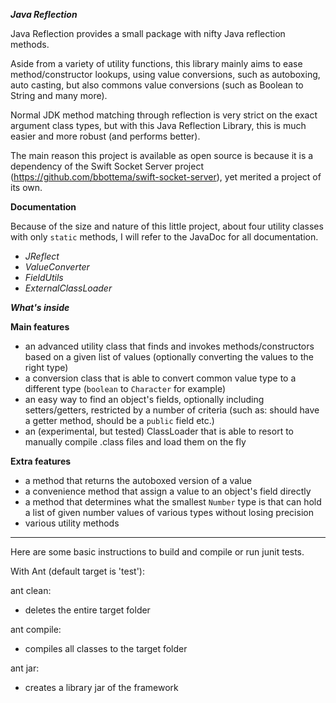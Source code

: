 ***Java Reflection***

Java Reflection provides a small package with nifty Java reflection methods.

Aside from a variety of utility functions, this library mainly aims to ease method/constructor lookups, using value conversions, such as autoboxing, auto casting, but also commons value conversions (such as Boolean to String and many more).

Normal JDK method matching through reflection is very strict on the exact argument class types, but with this Java Reflection Library, this is much easier and more robust (and performs better).

The main reason this project is available as open source is because it is a dependency of the Swift Socket Server project (https://github.com/bbottema/swift-socket-server), yet merited a project of its own.

**Documentation**

Because of the size and nature of this little project, about four utility classes with only `static` methods, I will refer to the JavaDoc for all documentation.

* *JReflect*
* *ValueConverter*
* *FieldUtils*
* *ExternalClassLoader*

***What's inside***

**Main features**

  * an advanced utility class that finds and invokes methods/constructors based on a given list of values (optionally converting the values to the right type)
  * a conversion class that is able to convert common value type to a different type (`boolean` to `Character` for example)
  * an easy way to find an object's fields, optionally including setters/getters, restricted by a number of criteria (such as: should have a getter method, should be a `public` field etc.)
  * an (experimental, but tested) ClassLoader that is able to resort to manually compile .class files and load them on the fly

**Extra features**

  * a method that returns the autoboxed version of a value
  * a convenience method that assign a value to an object's field directly
  * a method that determines what the smallest `Number` type is that can hold a list of given number values of various types without losing precision
  * various utility methods

---

Here are some basic instructions to build and compile or run junit tests.

With Ant (default target is 'test'):

ant clean:
- deletes the entire target folder

ant compile:
- compiles all classes to the target folder

ant jar:
- creates a library jar of the framework
